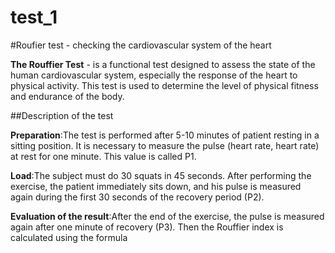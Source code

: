 # test_1
#Roufier test - checking the cardiovascular system of the heart

**The Rouffier Test** - is a functional test designed to assess the state of the human cardiovascular system, especially the response of the heart to physical activity. This test is used to determine the level of physical fitness and endurance of the body.

##Description of the test

**Preparation**:The test is performed after 5-10 minutes of patient resting in a sitting position. It is necessary to measure the pulse (heart rate, heart rate) at rest for one minute. This value is called P1.

**Load**:The subject must do 30 squats in 45 seconds. After performing the exercise, the patient immediately sits down, and his pulse is measured again during the first 30 seconds of the recovery period (P2).

**Evaluation of the result**:After the end of the exercise, the pulse is measured again after one minute of recovery (P3). Then the Rouffier index is calculated using the formula
